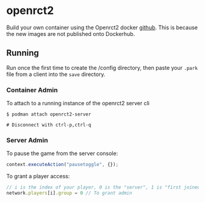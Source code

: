 # openrct2

Build your own container using the Openrct2 docker [github](https://github.com/OpenRCT2/openrct2-docker).
This is because the new images are not published onto Dockerhub.

## Running

Run once the first time to create the /config directory,
then paste your `.park` file from a client into the `save` directory.

### Container Admin

To attach to a running instance of the openrct2 server cli
```shell
$ podman attach openrct2-server

# Disconnect with ctrl-p,ctrl-q
```

### Server Admin

To pause the game from the server console:

```js
context.executeAction("pausetoggle", {});
```

To grant a player access:
```js
// i is the index of your player, 0 is the "server", 1 is "first joined"
network.players[i].group = 0 // To grant admin
```
